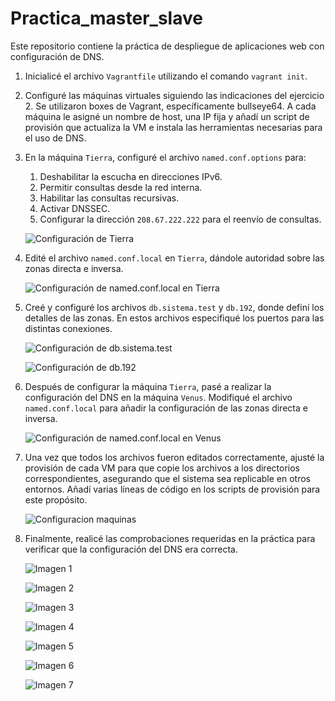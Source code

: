 # Practica_master_slave
Este repositorio contiene la práctica de despliegue de aplicaciones web con configuración de DNS.

1. Inicialicé el archivo `Vagrantfile` utilizando el comando `vagrant init`.
2. Configuré las máquinas virtuales siguiendo las indicaciones del ejercicio 2. Se utilizaron boxes de Vagrant, específicamente bullseye64. A cada máquina le asigné un nombre de host, una IP fija y añadí un script de provisión que actualiza la VM e instala las herramientas necesarias para el uso de DNS.

3. En la máquina `Tierra`, configuré el archivo `named.conf.options` para:
   1. Deshabilitar la escucha en direcciones IPv6.
   2. Permitir consultas desde la red interna.
   3. Habilitar las consultas recursivas.
   4. Activar DNSSEC.
   5. Configurar la dirección `208.67.222.222` para el reenvío de consultas.

   ![Configuración de Tierra](./images/tierra-confiig.png)

4. Edité el archivo `named.conf.local` en `Tierra`, dándole autoridad sobre las zonas directa e inversa.

   ![Configuración de named.conf.local en Tierra](./images/named-config-tierra.png)

5. Creé y configuré los archivos `db.sistema.test` y `db.192`, donde definí los detalles de las zonas. En estos archivos especifiqué los puertos para las distintas conexiones.

   ![Configuración de db.sistema.test](./images/db.sistema-confg.png)

   ![Configuración de db.192](./images/192-config.png)

6. Después de configurar la máquina `Tierra`, pasé a realizar la configuración del DNS en la máquina `Venus`. Modifiqué el archivo `named.conf.local` para añadir la configuración de las zonas directa e inversa.

   ![Configuración de named.conf.local en Venus](./images/venus-confg.png)

7. Una vez que todos los archivos fueron editados correctamente, ajusté la provisión de cada VM para que copie los archivos a los directorios correspondientes, asegurando que el sistema sea replicable en otros entornos. Añadí varias líneas de código en los scripts de provisión para este propósito.

    ![Configuracion maquinas](./images/vagrantfile-config.png)

8. Finalmente, realicé las comprobaciones requeridas en la práctica para verificar que la configuración del DNS era correcta.

   ![Imagen 1](./images/captura1.png)

   ![Imagen 2](./images/captura2.png)

   ![Imagen 3](./images/captura3.png)

   ![Imagen 4](./images/captura4.png)

   ![Imagen 5](./images/captura5.png)

   ![Imagen 6](./images/captura6.png)

   ![Imagen 7](./images/captura7.png)
